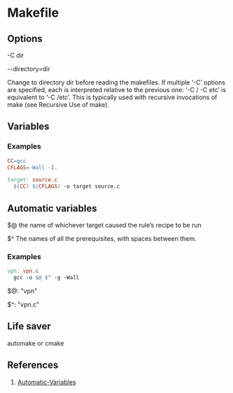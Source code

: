 # Makefile

## Options

-C dir

--directory=dir

Change to directory dir before reading the makefiles. If multiple ‘-C’ options are specified, each is interpreted relative to the previous one: ‘-C / -C etc’ is equivalent to ‘-C /etc’. This is typically used with recursive invocations of make (see Recursive Use of make).

## Variables

### Examples

```Makefile
CC=gcc
CFLAGS=-Wall -I.

target: source.c
  $(CC) $(CFLAGS) -o target source.c
```

## Automatic variables

$@ the name of whichever target caused the rule’s recipe to be run

$^ The names of all the prerequisites, with spaces between them.

### Examples

```Makefile
vpn: vpn.c
  gcc -o $@ $^ -g -Wall
```

$@: "vpn"

$^: "vpn.c"

## Life saver

automake or cmake

## References

1. [Automatic-Variables](https://www.gnu.org/software/make/manual/html_node/Automatic-Variables.html)
